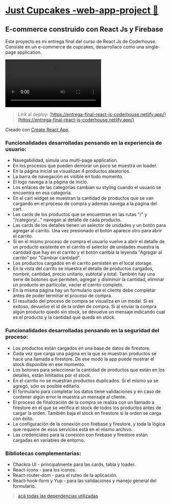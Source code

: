 # [Just Cupcakes -web-app-project 👋](https://entrega-final-react-js-coderhouse.netlify.app/)

## E-commerce construido con React Js y Firebase

Este proyecto es mi entrega final del curso de React Js de Coderhouse.\
Consiste en un e-commerce de cupcakes, desarrollaco como una single-page application.

<video width="" height="" controls="">
  <source src="https://res.cloudinary.com/dystdxfua/video/upload/v1674278559/just%20cupcakes/just-cupcake_r6qkt2.mp4" type="video/mp4">
</video>

> Link al deploy: [https://entrega-final-react-js-coderhouse.netlify.app/](https://entrega-final-react-js-coderhouse.netlify.app/)

Creado con [Create React App](https://github.com/facebook/create-react-app).

### Funcionalidades desarrolladas pensando en la experiencia de usuario:

- Navegabilidad, simula una multi-page application.
- En los procesos que pueden demorar un poco se muestra un loader.
- En la página inicial se visualizan 4 productos aleatorios.
- La barra de navegación es visible en todo momento.
- El logo navega a la página de inicio.
- Los enlaces de las categorías cambian su styling cuando el usuario se encuentra en esa categoría.
- En el cart widget se muestran la cantidad de productos que se van cargando en el proceso de compra y además navega a la página del cart.
- Las cards de los productos que se encuentran en las rutas "/" y "/category/..." navegan al detalle de cada producto.
- Las cards de los detalles tienen un selector de unidades y un botón para agregar al carrito. Una vez presionado el botón aparece otro para abrir el carrito.
- Si en el mismo proceso de compra el usuario vuelve a abrir el detalle de un producto existente en el carrito el selector de unidades muestra la cantidad que hay en el carrito y el botón cambia la leyenda "Agregar al carrito" por "Cambiar cantidad".
- Los productos cargados en el carrito persisten en el local storage.
- En la vista del carrito se muestra el detalle de productos cargados, nombre, cantidad, precio unitario, subtotal y total. También hay una serie de botones que permiten, agregar y disminuir la cantidad, eliminar un producto en particular, vaciar el carrito completo.
- En la misma página hay un formulario que el cliente debe completar antes de poder terminar el proceso de compra.
- El resultado del proceso de compra se visualiza en un modal. Si es exitoso, devuelve el id de la orden de compra. Si al enviar la compra algún producto quedó sin stock, se devuelve un mensaje indicando cual es el producto y la cantidad que queda en stock.

### Funcionalidades desarrolladas pensando en la seguridad del proceso:

- Los productos están cargados en una base de datos de firestore.
- Cada vez que carga una página en la que se muestran productos se hace una llamada a firestore. De ese modo la app puede mostrar el stock disponible en ese momento.
- Los botones para seleccionar la cantidad de productos que están en los detalles, están limitados por el stock.
- En el carrito no se muestran productos duplicados. Si el mismo ya se agregó, sólo es posible editarlo.
- El formulario para completar los datos tiene validaciones y en caso de contener algún error le muestra un mensaje al cliente.
- El proceso de finalización de la compra se realiza con un llamado a firestore en el que se verifica el stock de todos los productos antes de cargar la orden. También baja el stock en firestore si la orden se carga con éxito.
- La configuración de la conexión con firebase y firestore, y toda la lógica que requiere de esos servicios está en el mismo archivo.
- Las credenciales para la conexión con firebase y firestore están cargadas en variables de entorno.

### Bibliotecas complementarias:

- Chackra UI - principalmente para las cards, tabla y loader.
- React-icons - para los íconos.
- React-router-dom - para el ruteo de la aplicación.
- React-hook-form y Yup - para las validaciones y manejo general del formulario.

> [acá todas las dependencias utilizadas](https://github.com/MariaSoledadHiga/react-js-entrega-final/blob/main/package.json)

